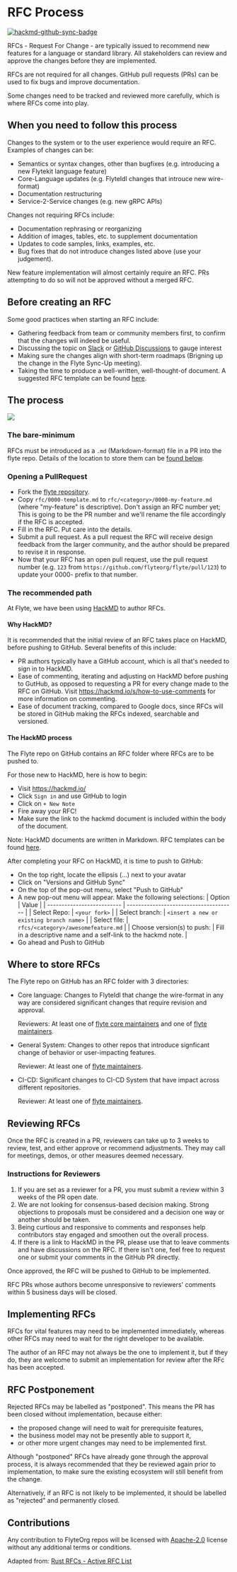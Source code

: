 # RFC Process

[![hackmd-github-sync-badge](https://hackmd.io/0F2E71vhTk-zPE5qAmBFZA/badge)](https://hackmd.io/0F2E71vhTk-zPE5qAmBFZA)

RFCs - Request For Change - are typically issued to recommend new features for a language or standard library. All stakeholders can review and approve the changes before they are implemented. 

RFCs are not required for all changes. GitHub pull requests (PRs) can be used to fix bugs and improve documentation.

Some changes need to be tracked and reviewed more carefully, which is where RFCs come into play.

## When you need to follow this process
[When you need to follow this process]: #when-you-need-to-follow-this-process

Changes to the system or to the user experience would require an RFC. Examples of changes can be:

  - Semantics or syntax changes, other than bugfixes (e.g. introducing a new Flytekit language feature)
  - Core-Language updates (e.g. FlyteIdl changes that introuce new wire-format)
  - Documentation restructuring
  - Service-2-Service changes (e.g. new gRPC APIs)

Changes not requiring RFCs include:

  - Documentation rephrasing or reorganizing
  - Addition of images, tables, etc. to supplement documentation
  - Updates to code samples, links, examples, etc.
  - Bug fixes that do not introduce changes listed above (use your judgement).

New feature implementation will almost certainly require an RFC. PRs attempting to do so will not be approved without a merged RFC.

## Before creating an RFC
[Before creating an RFC]: #before-creating-an-rfc

Some good practices when starting an RFC include:
- Gathering feedback from team or community members first, to confirm that the changes will indeed be useful.
- Discussing the topic on [Slack](http://slack.flyte.org/) or [GitHub Discussions](https://github.com/flyteorg/flyte/discussions/categories/) to gauge interest
- Making sure the changes align with short-term roadmaps (Brigning up the change in the Flyte Sync-Up meeting).
- Taking the time to produce a well-written, well-thought-of document. A suggested RFC template can be found [here](https://github.com/flyteorg/flyte/blob/RFC-Process/rfc/RFC-0000-Template.md).

## The process

[![](https://mermaid.ink/img/eyJjb2RlIjoiZ3JhcGggVERcbiAgICBBW1N0YXJ0XSAtLT58V3JpdGUgUkZDfCBCKE9wZW4gYSBQUilcbiAgICBCIC0tPiBDe1BSIFJldmlld31cbiAgICBDIC0tPnxBcHByb3ZlZHwgRFtNZXJnZV1cbiAgICBDIC0tPnxGZWVkYmFja3wgQ1xuICAgIEMgLS0-fFJlamVjdGVkfCBGW1BSIENsb3NlZF0iLCJtZXJtYWlkIjp7InRoZW1lIjoiZGVmYXVsdCJ9LCJ1cGRhdGVFZGl0b3IiOmZhbHNlLCJhdXRvU3luYyI6dHJ1ZSwidXBkYXRlRGlhZ3JhbSI6ZmFsc2V9)](https://mermaid-js.github.io/mermaid-live-editor/edit##eyJjb2RlIjoiZ3JhcGggVERcbiAgICBBW1N0YXJ0XSAtLT58V3JpdGUgUkZDfCBCKE9wZW4gYSBQUilcbiAgICBCIC0tPiBDe1BSIFJldmlld31cbiAgICBDIC0tPnxBcHByb3ZlZHwgRFtNZXJnZV1cbiAgICBDIC0tPnxGZWVkYmFja3wgQ1xuICAgIEMgLS0-fFJlamVjdGVkfCBGW1BSIENsb3NlXSIsIm1lcm1haWQiOiJ7XG4gIFwidGhlbWVcIjogXCJkZWZhdWx0XCJcbn0iLCJ1cGRhdGVFZGl0b3IiOmZhbHNlLCJhdXRvU3luYyI6dHJ1ZSwidXBkYXRlRGlhZ3JhbSI6ZmFsc2V9)

### The bare-minimum

RFCs must be introduced as a `.md` (Markdown-format) file in a PR into the flyte repo. Details of the location to store them can be [found below](#Where-to-store-RFCs).

### Opening a PullRequest

* Fork the [flyte repository](https://github.com/flyteorg/flyte).
* Copy `rfc/0000-template.md` to `rfc/<category>/0000-my-feature.md` (where "my-feature" is descriptive). Don't assign an RFC number yet; This is going to be the PR number and we'll rename the file accordingly if the RFC is accepted.
* Fill in the RFC. Put care into the details.
* Submit a pull request. As a pull request the RFC will receive design feedback from the larger community, and the author should be prepared to revise it in response.
* Now that your RFC has an open pull request, use the pull request number (e.g. `123` from `https://github.com/flyteorg/flyte/pull/123`) to update your 0000- prefix to that number.

### The recommended path

At Flyte, we have been using [HackMD](https://hackmd.io) to author RFCs.

#### Why HackMD?

It is recommended that the initial review of an RFC takes place on HackMD, before pushing to GitHub. Several benefits of this include:
- PR authors typically have a GitHub account, which is all that's needed to sign in to HackMD. 
- Ease of commenting, iterating and adjusting on HackMD before pushing to GutHub, as opposed to requesting a PR for every change made to the RFC on GitHub. Visit https://hackmd.io/s/how-to-use-comments for more information on commenting.
- Ease of document tracking, compared to Google docs, since RFCs will be stored in GitHub making the RFCs indexed, searchable and versioned.

#### The HackMD process

The Flyte repo on GitHub contains an RFC folder where RFCs are to be pushed to. 

For those new to HackMD, here is how to begin:
- Visit https://hackmd.io/
- Click `Sign in` and use GitHub to login
- Click on `+ New Note`
- Fire away your RFC! 
- Make sure the link to the hackmd document is included within the body of the document.

Note: HackMD documents are written in Markdown. RFC templates can be found [here](https://github.com/flyteorg/flyte/blob/RFC-Process/rfc/RFC-0000-Template.md). 

After completing your RFC on HackMD, it is time to push to GitHub:
- On the top right, locate the ellipsis (...) next to your avatar
- Click on "Versions and GitHub Sync"
- On the top of the pop-out menu, select "Push to GitHub"
- A new pop-out menu will appear. Make the following selections:
    |         Option             | Value                                  |
    | -------------------------- | -------------------------------------- |
    | Select Repo:               | `<your fork>`                        |
    | Select branch:             | `<insert a new or existing branch name>` |
    | Select file:               | `rfcs/<category>/awesomefeature.md`      |
    | Choose version(s) to push: | Fill in a descriptive name and a self-link to the hackmd note.  |
- Go ahead and Push to GitHub

## Where to store RFCs

The Flyte repo on GitHub has an RFC folder with 3 directories:
- Core language: Changes to FlyteIdl that change the wire-format in any way are considered significant changes that require revision and approval.
  
  Reviewers: At least one of [flyte core maintainers](https://github.com/orgs/flyteorg/teams/flyte-core-maintainers) and one of [flyte maintainers](https://github.com/orgs/flyteorg/teams/flyte-maintainers/members).
- General System: Changes to other repos that introduce signficant change of behavior or user-impacting features.
  
  Reviewer: At least one of [flyte maintainers](https://github.com/orgs/flyteorg/teams/flyte-maintainers/members).
- CI-CD: Significant changes to CI-CD System that have impact across different repositories.
  
  Reviewer: At least one of [flyte maintainers](https://github.com/orgs/flyteorg/teams/flyte-maintainers/members).
  
## Reviewing RFCs

Once the RFC is created in a PR, reviewers can take up to 3 weeks to review, test, and either approve or recommend adjustments. They may call for meetings, demos, or other measures deemed necessary.

### Instructions for Reviewers

1. If you are set as a reviewer for a PR, you must submit a review within 3 weeks of the PR open date.
1. We are not looking for consensus-based decision making. Strong objections to proposals must be considered and a decision one way or another should be taken.
1. Being curtious and responsive to comments and responses help contributors stay engaged and smoothen out the overall process.
1. If there is a link to HackMD in the PR, please use that to leave comments and have discussions on the RFC. If there isn't one, feel free to request one or submit your comments in the GitHub PR directly.

Once approved, the RFC will be pushed to GitHub to be implemented.

RFC PRs whose authors become unresponsive to reviewers' comments within 5 business days will be closed.

## Implementing RFCs

RFCs for vital features may need to be implemented immediately, whereas other RFCs may need to wait for the right developer to be available. 

The author of an RFC may not always be the one to implement it, but if they do, they are welcome to submit an implementation for review after the RFc has been accepted. 

## RFC Postponement

Rejected RFCs may be labelled as "postponed". This means the PR has been closed without implementation, because either:
- the proposed change will need to wait for prerequisite features, 
- the business model may not be presently able to support it,
- or other more urgent changes may need to be implemented first. 

Although "postponed" RFCs have already gone through the approval process, it is always recommended that they be reviewed again prior to implementation, to make sure the existing ecosystem will still benefit from the change.

Alternatively, if an RFC is not likely to be implemented, it should be labelled as "rejected" and permanently closed.

## Contributions
[Contributions]: #contributions

Any contribution to FlyteOrg repos will be licensed with [Apache-2.0](https://github.com/flyteorg/flyte/blob/master/LICENSE) license without any additional terms or conditions.

Adapted from: 
[Rust RFCs - Active RFC List](https://github.com/rust-lang/rfcs/blob/master/README.md) 
